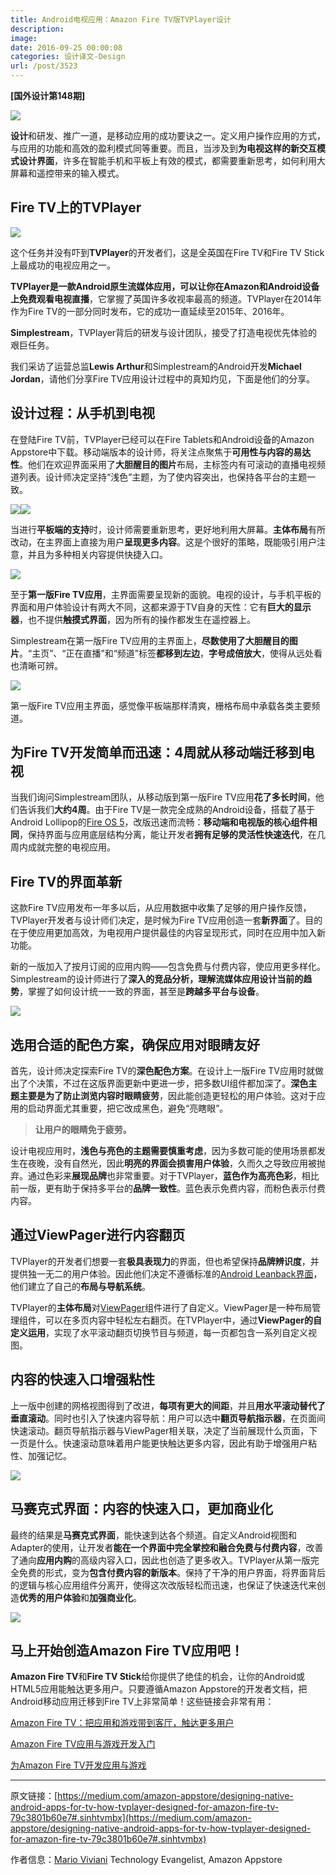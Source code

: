 ```yaml
---
title: Android电视应用：Amazon Fire TV版TVPlayer设计
description: 
image: 
date: 2016-09-25 00:00:08
categories: 设计译文-Design
url: /post/3523
---
```


**[国外设计第148期]**

![](https://cdn.victor42.work/posts/2016-09/09-21/0-F1yr5kRsBHZ2vNWK.jpg)

**设计**和研发、推广一道，是移动应用的成功要诀之一。定义用户操作应用的方式，与应用的功能和高效的盈利模式同等重要。而且，当涉及到**为电视这样的新交互模式设计界面**，许多在智能手机和平板上有效的模式，都需要重新思考，如何利用大屏幕和遥控带来的输入模式。

## Fire TV上的TVPlayer

![](https://cdn.victor42.work/posts/2016-09/09-21/0-C6I2Hu2HtWFTIPO7.png)

这个任务并没有吓到**TVPlayer**的开发者们，这是全英国在Fire TV和Fire TV Stick上最成功的电视应用之一。

**TVPlayer是一款Android原生流媒体应用，可以让你在Amazon和Android设备上免费观看电视直播**，它掌握了英国许多收视率最高的频道。TVPlayer在2014年作为Fire TV的一部分同时发布，它的成功一直延续至2015年、2016年。

**Simplestream**，TVPlayer背后的研发与设计团队，接受了打造电视优先体验的艰巨任务。

我们采访了运营总监**Lewis Arthur**和Simplestream的Android开发**Michael Jordan**，请他们分享Fire TV应用设计过程中的真知灼见，下面是他们的分享。

## 设计过程：从手机到电视

在登陆Fire TV前，TVPlayer已经可以在Fire Tablets和Android设备的Amazon Appstore中下载。移动端版本的设计师，将关注点聚焦于**可用性与内容的易达性**。他们在欢迎界面采用了**大胆醒目的图片**布局，主标签内有可滚动的直播电视频道列表。设计师决定坚持“浅色”主题，为了使内容突出，也保持各平台的主题一致。

![](https://cdn.victor42.work/posts/2016-09/09-21/0-AncB4Dlaqvw7nWvV.png)![](https://cdn.victor42.work/posts/2016-09/09-21/0-WBoJB2UYacca0TzG.png)

当进行**平板端的支持**时，设计师需要重新思考，更好地利用大屏幕。**主体布局**有所改动，在主界面上直接为用户**呈现更多内容**。这是个很好的策略，既能吸引用户注意，并且为多种相关内容提供快捷入口。

![](https://cdn.victor42.work/posts/2016-09/09-21/0-s8YaswLN8cFMLkEi.png)

至于**第一版Fire TV应用**，主界面需要呈现新的面貌。电视的设计，与手机平板的界面和用户体验设计有两大不同，这都来源于TV自身的天性：它有**巨大的显示器**，也不提供**触摸式界面**，因为所有的操作都发生在遥控器上。

Simplestream在第一版Fire TV应用的主界面上，**尽数使用了大胆醒目的图片**。“主页”、“正在直播”和“频道”标签**都移到左边**，**字号成倍放大**，使得从远处看也清晰可辨。

![](https://cdn.victor42.work/posts/2016-09/09-21/0-uER5i3hZGQnhcnw4.png)

第一版Fire TV应用主界面，感觉像平板端那样清爽，栅格布局中承载各类主要频道。

## 为Fire TV开发简单而迅速：4周就从移动端迁移到电视

当我们询问Simplestream团队，从移动版到第一版Fire TV应用**花了多长时间**，他们告诉我们**大约4周**。由于Fire TV是一款完全成熟的Android设备，搭载了基于Android Lollipop的[Fire OS 5](https://developer.amazon.com/public/solutions/devices/fire-tv/overview/developing-apps-and-games-for-amazon-fire-tv)，改版迅速而流畅：**移动端和电视版的核心组件相同**，保持界面与应用底层结构分离，能让开发者**拥有足够的灵活性快速迭代**，在几周内成就完整的电视应用。

## Fire TV的界面革新

这款Fire TV应用发布一年多以后，从应用数据中收集了足够的用户操作反馈，TVPlayer开发者与设计师们决定，是时候为Fire TV应用创造一套**新界面**了。目的在于使应用更加高效，为电视用户提供最佳的内容呈现形式，同时在应用中加入新功能。


新的一版加入了按月订阅的应用内购——包含免费与付费内容，使应用更多样化。Simplestream的设计师进行了**深入的竞品分析，理解流媒体应用设计当前的趋势**，掌握了如何设计统一一致的界面，甚至是**跨越多平台与设备**。

![](https://cdn.victor42.work/posts/2016-09/09-21/0--AkSc_NnXYNLbKrf.jpg)

## 选用合适的配色方案，确保应用对眼睛友好

首先，设计师决定探索Fire TV的**深色配色方案**。在设计上一版Fire TV应用时就做出了个决策，不过在这版界面更新中更进一步，把多数UI组件都加深了。**深色主题主要是为了防止浏览内容时眼睛疲劳**，因此能创造更轻松的用户体验。这对于应用的启动界面尤其重要，把它改成黑色，避免“亮瞎眼”。

> **让用户的眼睛免于疲劳。**

设计电视应用时，**浅色与亮色的主题需要慎重考虑**，因为多数可能的使用场景都发生在夜晚，没有自然光，因此**明亮的界面会损害用户体验**，久而久之导致应用被抛弃。通过色彩来**展现品牌**也非常重要。对于TVPlayer，**蓝色作为高亮色彩**，相比前一版，更有助于保持多平台的**品牌一致性**。蓝色表示免费内容，而粉色表示付费内容。

## 通过ViewPager进行内容翻页

TVPlayer的开发者们想要一套**极具表现力**的界面，但也希望保持**品牌辨识度**，并提供独一无二的用户体验。因此他们决定不遵循标准的[Android Leanback界面](http://developer.android.com/tools/support-library/features.html#v17-leanback)，他们建立了自己的**布局与导航系统**。

TVPlayer的**主体布局**对[ViewPager](http://developer.android.com/training/animation/screen-slide.html)组件进行了自定义。ViewPager是一种布局管理组件，可以在多页内容中轻松左右翻页。在TVPlayer中，通过**ViewPager的自定义运用**，实现了水平滚动翻页切换节目与频道，每一页都包含一系列自定义视图。

## 内容的快速入口增强粘性

上一版中创建的网格视图得到了改进，**每项有更大的间距**，并且**用水平滚动替代了垂直滚动**。同时也引入了快速内容导航：用户可以选中**翻页导航指示器**，在页面间快速滚动。翻页导航指示器与ViewPager相关联，决定了当前展现什么页面，下一页是什么。快速滚动意味着用户能更快触达更多内容，因此有助于增强用户粘性、加强记忆。

![](https://cdn.victor42.work/posts/2016-09/09-21/0-yEy2wOan57S_ShDy.PNG)

## 马赛克式界面：内容的快速入口，更加商业化

最终的结果是**马赛克式界面**，能快速到达各个频道。自定义Android视图和Adapter的使用，让开发者**能在一个界面中完全掌控和融合免费与付费内容**，改善了通向**应用内购**的高级内容入口，因此也创造了更多收入。TVPlayer从第一版完全免费的形式，变为**包含付费内容的新版本**。保持了干净的用户界面，将界面背后的逻辑与核心应用组件分离开，使得这次改版轻松而迅速，也保证了快速迭代来创造**优秀的用户体验**和**加强商业化**。

![](https://cdn.victor42.work/posts/2016-09/09-21/0-iHns9GwlNwn2BGyU.jpg)

## 马上开始创造Amazon Fire TV应用吧！

**Amazon Fire TV**和**Fire TV Stick**给你提供了绝佳的机会，让你的Android或HTML5应用能触达更多用户。只要遵循Amazon Appstore的开发者文档，把Android移动应用迁移到Fire TV上非常简单！这些链接会非常有用：

[Amazon Fire TV：把应用和游戏带到客厅，触达更多用户](https://developer.amazon.com/public/solutions/devices/fire-tv/overview/developing-apps-and-games-for-amazon-fire-tv)

[Amazon Fire TV应用与游戏开发入门](https://developer.amazon.com/public/solutions/devices/fire-tv/overview/getting-started-developing-apps-and-games-for-amazon-fire-tv)

[为Amazon Fire TV开发应用与游戏](https://developer.amazon.com/public/solutions/devices/fire-tv/overview/developing-apps-and-games-for-amazon-fire-tv)

---

原文链接：[https://medium.com/amazon-appstore/designing-native-android-apps-for-tv-how-tvplayer-designed-for-amazon-fire-tv-79c3801b60e7#.sinhtvmbx](https://medium.com/amazon-appstore/designing-native-android-apps-for-tv-how-tvplayer-designed-for-amazon-fire-tv-79c3801b60e7#.sinhtvmbx)

作者信息：[Mario Viviani](https://medium.com/@Mariuxtheone)
Technology Evangelist, Amazon Appstore